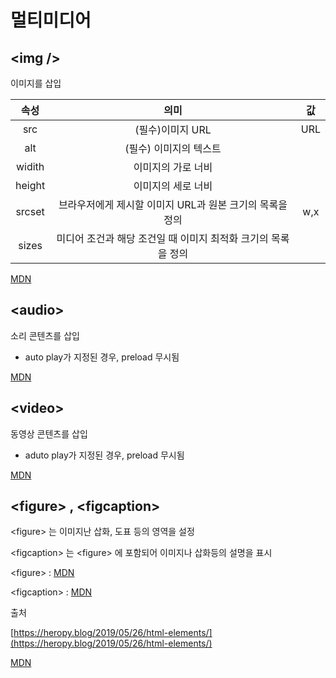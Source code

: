 # 멀티미디어

## \<img />
이미지를 삽입

|속성   |의미   |값 |
|:---:|:---:|:---:|
|src|(필수)이미지 URL| URL
|alt|(필수) 이미지의 텍스트||
|widith|이미지의 가로 너비||
|height|이미지의 세로 너비||
|srcset |브라우저에게 제시할 이미지 URL과 원본 크기의 목록을 정의|w,x|
|sizes|미디어 조건과 해당 조건일 때 이미지 최적화 크기의 목록을 정의||

[MDN](https://developer.mozilla.org/ko/docs/Web/HTML/Element/img)

## \<audio>
소리 콘텐츠를 삽입

- auto play가 지정된 경우, preload 무시됨

[MDN](https://developer.mozilla.org/ko/docs/Web/HTML/Element/audio)

## \<video>
동영상 콘텐츠를 삽입
- aduto play가 지정된 경우, preload 무시됨

[MDN](https://developer.mozilla.org/ko/docs/Web/HTML/Element/video)

## \<figure> , \<figcaption>
\<figure> 는 이미지난 삽화, 도표 등의 영역을 설정

\<figcaption> 는 \<figure> 에 포함되어 이미지나 삽화등의 설명을 표시

\<figure> : [MDN](https://developer.mozilla.org/ko/docs/Web/HTML/Element/figure)

\<figcaption> : [MDN](https://developer.mozilla.org/ko/docs/Web/HTML/Element/figcaption)

출처

[https://heropy.blog/2019/05/26/html-elements/](https://heropy.blog/2019/05/26/html-elements/)

[MDN](https://developer.mozilla.org/ko/)